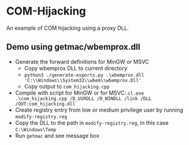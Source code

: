 # COM-Hijacking

An example of COM hijacking using a proxy DLL.

## Demo using getmac/wbemprox.dll

- Generate the forward definitions for MinGW or MSVC
  - Copy wbemprox DLL to current directory
  - `python3 ./generate-exports.py .\wbemprox.dll 'C:\\Windows\\System32\\wbem\\wbemprox.Dll'`
  - Copy output to `com_hijacking.cpp`
- Compile with script for MinGW or for MSVC: `cl.exe .\com_hijacking.cpp /D_USRDLL /D_WINDLL /link /DLL /OUT:com_hijacking.dll`
- Create registry entry from low or medium privilege user by running `modify-registry.reg`
- Copy the DLL to the path in `modify-registry.reg`, in this case `C:\Windows\Temp`
- Run `getmac` and see message box
